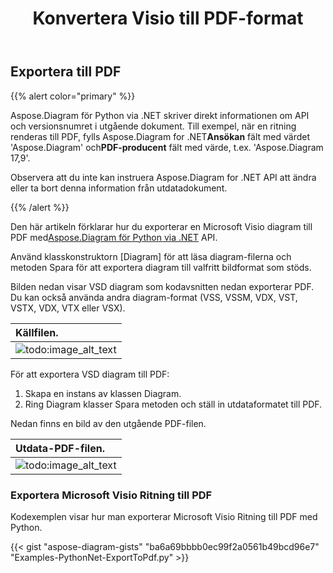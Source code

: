 ﻿---
title:  Konvertera Visio till PDF-format
linktitle: Konvertera Visio till PDF
type: docs
weight: 10
url: /sv/python-net/convert-visio-to-pdf/
description: Det här ämnet visar hur du Aspose.Diagram tillåter att konvertera Visio till PDF-format. Konvertera VSD, VSS, VDW, VST, VSDX, VSSX, VSTX, VSDM, VSTM,VSSM till PDF med några rader kod.
---
## **Exportera till PDF**
{{% alert color="primary" %}}

Aspose.Diagram för Python via .NET skriver direkt informationen om API och versionsnumret i utgående dokument. Till exempel, när en ritning renderas till PDF, fylls Aspose.Diagram for .NET**Ansökan** fält med värdet 'Aspose.Diagram' och**PDF-producent** fält med värde, t.ex. 'Aspose.Diagram 17,9'.

Observera att du inte kan instruera Aspose.Diagram for .NET API att ändra eller ta bort denna information från utdatadokument.

{{% /alert %}}

 Den här artikeln förklarar hur du exporterar en Microsoft Visio diagram till PDF med[Aspose.Diagram för Python via .NET](https://products.aspose.com/diagram/python-net/) API.

Använd klasskonstruktorn [Diagram] för att läsa diagram-filerna och metoden Spara för att exportera diagram till valfritt bildformat som stöds.

Bilden nedan visar VSD diagram som kodavsnitten nedan exporterar PDF. Du kan också använda andra diagram-format (VSS, VSSM, VDX, VST, VSTX, VDX, VTX eller VSX).

|**Källfilen.**|
|:- |
|![todo:image_alt_text](how-to-convert-a-visio-diagram_1.png)|


För att exportera VSD diagram till PDF:

1. Skapa en instans av klassen Diagram.
1. Ring Diagram klasser Spara metoden och ställ in utdataformatet till PDF.

Nedan finns en bild av den utgående PDF-filen.

|**Utdata-PDF-filen.**|
|:- |
|![todo:image_alt_text](how-to-convert-a-visio-diagram_2.png)|
### **Exportera Microsoft Visio Ritning till PDF**
Kodexemplen visar hur man exporterar Microsoft Visio Ritning till PDF med Python.

{{< gist "aspose-diagram-gists" "ba6a69bbbb0ec99f2a0561b49bcd96e7" "Examples-PythonNet-ExportToPdf.py" >}}
